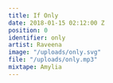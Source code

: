 ```yaml
---
title: If Only
date: 2018-01-15 02:12:00 Z
position: 0
identifier: only
artist: Raveena
image: "/uploads/only.svg"
file: "/uploads/only.mp3"
mixtape: Amylia
---
```


